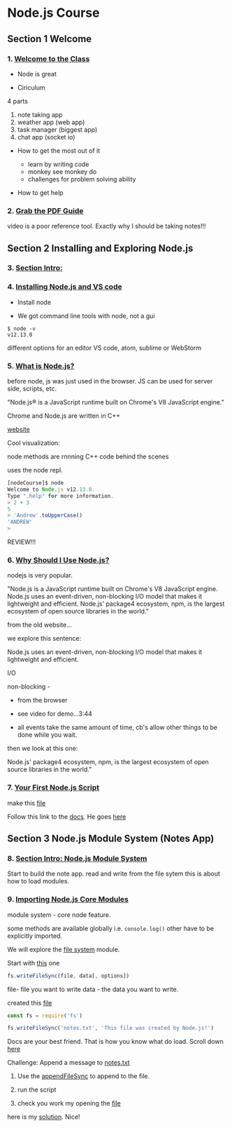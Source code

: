 # Node.js Course

## Section 1 Welcome


### 1. [Welcome to the Class](https://www.udemy.com/course/the-complete-nodejs-developer-course-2/learn/lecture/13728806?start=45#content)

- Node is great

- Ciriculum

4 parts

1. note taking app
2. weather app (web app)
3. task manager (biggest app)
4. chat app (socket io)

- How to get the most out of it

    - learn by writing code
    - monkey see monkey do
    - challenges for problem solving ability 

- How to get help

### 2. [Grab the PDF Guide](https://www.udemy.com/course/the-complete-nodejs-developer-course-2/learn/lecture/13815720#content)

video is a poor reference tool. Exactly why I should be taking notes!!!

## Section 2 Installing and Exploring Node.js

### 3. [Section Intro:](https://www.udemy.com/course/the-complete-nodejs-developer-course-2/learn/lecture/13728812#content)

### 4. [Installing Node.js and VS code](https://www.udemy.com/course/the-complete-nodejs-developer-course-2/learn/lecture/13728814#content)

- Install node

-  We got command line tools with node, not a gui


```
$ node -v 
v12.13.0
```

different options for an editor VS code, atom, sublime or WebStorm

### 5. [What is Node.js?](https://www.udemy.com/course/the-complete-nodejs-developer-course-2/learn/lecture/13728820#content)

before node, js was just used in the browser.
JS can be used for server side, scripts, etc.

"Node.js® is a JavaScript runtime built on Chrome's V8 JavaScript engine."

Chrome and Node.js are written in C++

[website](https://nodejs.org/en/)

Cool visualization: 

node methods are rnnning C++ code behind the scenes

uses the node repl.

```js
[nodeCourse]$ node
Welcome to Node.js v12.13.0.
Type ".help" for more information.
> 2 + 3
5
> 'Andrew'.toUpperCase()
'ANDREW'
> 
```


REVIEW!!!

### 6. [Why Should I Use Node.js?](https://www.udemy.com/course/the-complete-nodejs-developer-course-2/learn/lecture/13728822#content)

nodejs is very popular. 

"Node.js is a JavaScript runtime built on Chrome's V8 JavaScript engine. Node.js uses an event-driven, non-blocking I/O model that makes it lightweight and efficient. Node.js' package4 ecosystem, npm, is the largest ecosystem of open source libraries in the world."

from the old website...

we explore this sentence:

Node.js uses an event-driven, non-blocking I/O model that makes it lightweight and efficient.

I/O

non-blocking - 

- from the browser
- see video for demo...3:44

- all events take the same amount of time, cb's allow other things to be done while you wait.

then we look at this one:

Node.js' package4 ecosystem, npm, is the largest ecosystem of open source libraries in the world."

### 7. [Your First Node.js Script](https://www.udemy.com/course/the-complete-nodejs-developer-course-2/learn/lecture/13728824#content)

make this [file](hello.js)

Follow this link to the [docs](https://nodejs.org/en/docs/). He goes [here](https://nodejs.org/dist/latest-v13.x/docs/api/)



## Section 3 Node.js Module System (Notes App)

### 8. [Section Intro: Node.js Module System](https://www.udemy.com/course/the-complete-nodejs-developer-course-2/learn/lecture/13728836#content)

Start to build the note app.
read and write from the file sytem 
this is about how to load modules.

### 9. [Importing Node.js Core Modules](https://www.udemy.com/course/the-complete-nodejs-developer-course-2/learn/lecture/13728842#content)

module system - core node feature. 

some methods are available globally i.e. `console.log()` other have to be explicitly imported. 

We will explore the [file system](https://nodejs.org/dist/latest-v13.x/docs/api/fs.html) module.

Start with [this](https://nodejs.org/dist/latest-v13.x/docs/api/fs.html#fs_fs_writefilesync_file_data_options) one

```js
fs.writeFileSync(file, data[, options])
```

file- file you want to write
data - the data you want to write.

created this [file](section3/notes-app/app.js)

```js
const fs = require('fs')

fs.writeFileSync('notes.txt', 'This file was created by Node.js!')
```

Docs are your best friend. That is how you know what do load. Scroll down [here](https://nodejs.org/dist/latest-v13.x/docs/api/fs.html#fs_file_system)

Challenge: Append a message to [notes.txt](section3/notes-app/notes.txt)

1. Use the [appendFileSync](https://nodejs.org/dist/latest-v13.x/docs/api/fs.html#fs_fs_appendfilesync_path_data_options) to append to the file.

2. run the script

3. check you work my opening the [file](section3/notes-app/notes.txt)

here is my [solution](section3/notes-app/challenge.js). Nice!

